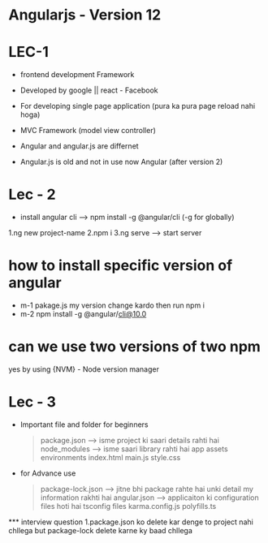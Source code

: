 # Angularjs - Version 12

# LEC-1

- frontend development Framework
- Developed by google || react - Facebook
- For developing single page application (pura ka pura page reload nahi hoga)


- MVC Framework (model view controller)

- Angular and angular.js are differnet
- Angular.js is old and not in use now Angular (after version 2)

# Lec - 2
- install angular cli --> npm install -g @angular/cli (-g for globally)

1.ng new project-name
2.npm i
3.ng serve --> start server

# how to install specific version of angular
- m-1 pakage.js my version change kardo then run npm i
- m-2 npm install -g @angular/cli@10.0

# can we use two versions of two npm

yes by using {NVM} - Node version manager

# Lec - 3
- Important file and folder for beginners
    > package.json --> isme project ki saari details rahti hai
    > node_modules --> isme saari library rahti hai
    > app
    > assets
    > environments
    > index.html
    > main.js
    > style.css

- for Advance use
    > package-lock.json --> jitne bhi package rahte hai unki detail my information rakhti hai
    > angular.json --> applicaiton ki configuration files hoti hai
    > tsconfig files
    > karma.config.js
    > polyfills.ts

*** interview question 
1.package.json ko delete kar denge to project nahi chllega but package-lock delete karne ky baad chllega

